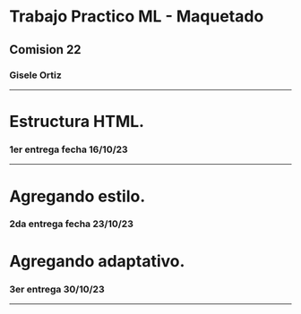 # Trabajo Practico ML - Maquetado
## Comision 22 
### Gisele Ortiz
------------------------------
# Estructura HTML.
### 1er entrega fecha 16/10/23 
-------------------------------
# Agregando estilo.
### 2da entrega fecha 23/10/23

# Agregando adaptativo.
### 3er entrega  30/10/23
-------------------------------



